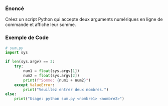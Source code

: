 ### Énoncé

Créez un script Python qui accepte deux arguments numériques en ligne de commande et affiche leur somme.

### Exemple de Code

```python
# sum.py
import sys

if len(sys.argv) == 3:
    try:
        num1 = float(sys.argv[1])
        num2 = float(sys.argv[2])
        print(f"Somme: {num1 + num2}")
    except ValueError:
        print("Veuillez entrer deux nombres.")
else:
    print("Usage: python sum.py <nombre1> <nombre2>")
```